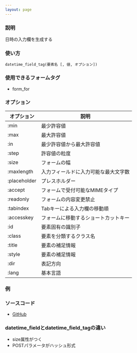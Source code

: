 ```yaml
---
layout: page
---
```

### 説明
日時の入力欄を生成する

### 使い方
    datetime_field_tag(要素名 [, 値, オプション])

### 使用できるフォームタグ
* form_for

### オプション

オプション        | 説明
------------ | ------------------
:min         | 最少許容値
:max         | 最大許容値
:in          | 最少許容値から最大許容値
:step        | 許容値の粒度
:size        | フォームの幅
:maxlength   | 入力フィールドに入力可能な最大文字数
:placeholder | プレスホルダー
:accept      | フォームで受付可能なMIMEタイプ
:readonly    | フォームの内容変更禁止
:tabindex    | Tabキーによる入力欄の移動順
:accesskey   | フォームに移動するショートカットキー
:id          | 要素固有の識別子
:class       | 要素を分類するクラス名
:title       | 要素の補足情報
:style       | 要素の補足情報
:dir         | 表記方向
:lang        | 基本言語

### 例

### ソースコード
* [GitHub](https://github.com/rails/rails/blob/dd7af2c413a06ea44e50abf0df205314ba1bfc98/actionview/lib/action_view/helpers/form_tag_helper.rb#L666)

### datetime_fieldとdatetime_field_tagの違い
* size属性がつく
* POSTパラメータがハッシュ形式